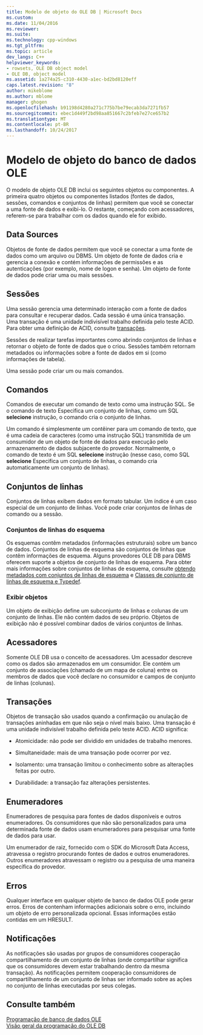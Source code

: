 ```yaml
---
title: Modelo de objeto do OLE DB | Microsoft Docs
ms.custom: 
ms.date: 11/04/2016
ms.reviewer: 
ms.suite: 
ms.technology: cpp-windows
ms.tgt_pltfrm: 
ms.topic: article
dev_langs: C++
helpviewer_keywords:
- rowsets, OLE DB object model
- OLE DB, object model
ms.assetid: 1a274a25-c310-4430-a1ec-bd2bd8120eff
caps.latest.revision: "8"
author: mikeblome
ms.author: mblome
manager: ghogen
ms.openlocfilehash: b91198d4280a271c775b7be79ecab3da7271fb57
ms.sourcegitcommit: ebec1d449f2bd98aa851667c2bfeb7e27ce657b2
ms.translationtype: MT
ms.contentlocale: pt-BR
ms.lasthandoff: 10/24/2017
---
```

# <a name="ole-db-object-model"></a>Modelo de objeto do banco de dados OLE
O modelo de objeto OLE DB inclui os seguintes objetos ou componentes. A primeira quatro objetos ou componentes listados (fontes de dados, sessões, comandos e conjuntos de linhas) permitem que você se conectar a uma fonte de dados e exibi-lo. O restante, começando com acessadores, referem-se para trabalhar com os dados quando ele for exibido.  
  
## <a name="data-sources"></a>Data Sources  
 Objetos de fonte de dados permitem que você se conectar a uma fonte de dados como um arquivo ou DBMS. Um objeto de fonte de dados cria e gerencia a conexão e contém informações de permissões e as autenticações (por exemplo, nome de logon e senha). Um objeto de fonte de dados pode criar uma ou mais sessões.  
  
## <a name="sessions"></a>Sessões  
 Uma sessão gerencia uma determinado interação com a fonte de dados para consultar e recuperar dados. Cada sessão é uma única transação. Uma transação é uma unidade indivisível trabalho definida pelo teste ACID. Para obter uma definição de ACID, consulte [transações](#vcconoledbcomponents_transactions).  
  
 Sessões de realizar tarefas importantes como abrindo conjuntos de linhas e retornar o objeto de fonte de dados que o criou. Sessões também retornam metadados ou informações sobre a fonte de dados em si (como informações de tabela).  
  
 Uma sessão pode criar um ou mais comandos.  
  
## <a name="commands"></a>Comandos  
 Comandos de executar um comando de texto como uma instrução SQL. Se o comando de texto Especifica um conjunto de linhas, como um SQL **selecione** instrução, o comando cria o conjunto de linhas.  
  
 Um comando é simplesmente um contêiner para um comando de texto, que é uma cadeia de caracteres (como uma instrução SQL) transmitida de um consumidor de um objeto de fonte de dados para execução pelo armazenamento de dados subjacente do provedor. Normalmente, o comando de texto é um SQL **selecione** instrução (nesse caso, como SQL **selecione** Especifica um conjunto de linhas, o comando cria automaticamente um conjunto de linhas).  
  
## <a name="rowsets"></a>Conjuntos de linhas  
 Conjuntos de linhas exibem dados em formato tabular. Um índice é um caso especial de um conjunto de linhas. Você pode criar conjuntos de linhas de comando ou a sessão.  
  
### <a name="schema-rowsets"></a>Conjuntos de linhas do esquema  
 Os esquemas contêm metadados (informações estruturais) sobre um banco de dados. Conjuntos de linhas de esquema são conjuntos de linhas que contêm informações de esquema. Alguns provedores OLE DB para DBMS oferecem suporte a objetos de conjunto de linhas de esquema. Para obter mais informações sobre conjuntos de linhas de esquema, consulte [obtendo metadados com conjuntos de linhas de esquema](../../data/oledb/obtaining-metadata-with-schema-rowsets.md) e [Classes de conjunto de linhas de esquema e Typedef](../../data/oledb/schema-rowset-classes-and-typedef-classes.md).  
  
### <a name="view-objects"></a>Exibir objetos  
 Um objeto de exibição define um subconjunto de linhas e colunas de um conjunto de linhas. Ele não contém dados de seu próprio. Objetos de exibição não é possível combinar dados de vários conjuntos de linhas.  
  
## <a name="accessors"></a>Acessadores  
 Somente OLE DB usa o conceito de acessadores. Um acessador descreve como os dados são armazenados em um consumidor. Ele contém um conjunto de associações (chamado de um mapa de coluna) entre os membros de dados que você declare no consumidor e campos de conjunto de linhas (colunas).  
  
##  <a name="vcconoledbcomponents_transactions"></a>Transações  
 Objetos de transação são usados quando a confirmação ou anulação de transações aninhadas em que não seja o nível mais baixo. Uma transação é uma unidade indivisível trabalho definida pelo teste ACID. ACID significa:  
  
-   Atomicidade: não pode ser dividido em unidades de trabalho menores.  
  
-   Simultaneidade: mais de uma transação pode ocorrer por vez.  
  
-   Isolamento: uma transação limitou o conhecimento sobre as alterações feitas por outro.  
  
-   Durabilidade: a transação faz alterações persistentes.  
  
## <a name="enumerators"></a>Enumeradores  
 Enumeradores de pesquisa para fontes de dados disponíveis e outros enumeradores. Os consumidores que não são personalizados para uma determinada fonte de dados usam enumeradores para pesquisar uma fonte de dados para usar.  
  
 Um enumerador de raiz, fornecido com o SDK do Microsoft Data Access, atravessa o registro procurando fontes de dados e outros enumeradores. Outros enumeradores atravessam o registro ou a pesquisa de uma maneira específica do provedor.  
  
## <a name="errors"></a>Erros  
 Qualquer interface em qualquer objeto de banco de dados OLE pode gerar erros. Erros de contenham informações adicionais sobre o erro, incluindo um objeto de erro personalizada opcional. Essas informações estão contidas em um HRESULT.  
  
## <a name="notifications"></a>Notificações  
 As notificações são usadas por grupos de consumidores cooperação compartilhamento de um conjunto de linhas (onde compartilhar significa que os consumidores devem estar trabalhando dentro da mesma transação). As notificações permitem cooperação consumidores de compartilhamento de um conjunto de linhas ser informado sobre as ações no conjunto de linhas executadas por seus colegas.  
  
## <a name="see-also"></a>Consulte também  
 [Programação de banco de dados OLE](../../data/oledb/ole-db-programming.md)   
 [Visão geral da programação do OLE DB](../../data/oledb/ole-db-programming-overview.md)